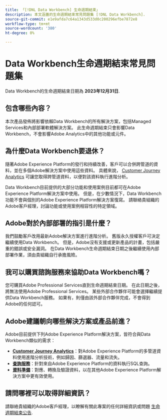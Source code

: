 ```yaml
---
title: 「[!DNL Data Workbench] 生命週期結束」
description: 本文涵蓋的生命週期結束常見問題集 [!DNL Data Workbench].
source-git-commit: e1e9afda7c64a1343d533d0c200296efbe7872e8
workflow-type: tm+mt
source-wordcount: '380'
ht-degree: 0%

---
```



# Data Workbench生命週期結束常見問題集

Data Workbench的生命週期結束日期為 **2023年12月31日**.

## 包含哪些內容？

本次產品發佈將影響依賴Data Workbench的所有解決方案，包括Managed Services和內部部署軟體解決方案。 此生命週期結束只會影響Data Workbench，不會影響Adobe Analytics中的其他功能或元件。

## 為什麼Data Workbench要退休？

隨著Adobe Experience Platform的發行和持續改善，客戶可以合併跨管道的資料，並在多個Adobe解決方案中使用這些資料。 具體來說， [Customer Journey Analytics](https://experienceleague.adobe.com/docs/analytics-platform/using/cja-landing.html) 可讓您取得跨管道資料，以便對該資料執行進階分析。

Data Workbench目前提供的大部分功能和使用案例目前都可在Adobe Experience Platform解決方案中使用。 但是，在少數情況下，Data Workbench功能不會與個別的Adobe Experience Platform解決方案復寫。 請聯絡貴組織的Adobe客戶經理，討論功能或使用案例相容性的特定領域。

## Adobe對於內部部署的指引是什麼？

我們鼓勵客戶改用最新Adobe解決方案進行進階分析。 舊版永久授權客戶可決定繼續使用Data Workbench。 但是，Adobe沒有支援或更新產品的計畫，包括嚴重的錯誤或安全漏洞。 在Data Workbench生命週期結束日期之後繼續使用內部部署作業，須由貴組織自行承擔風險。

## 我可以購買諮詢服務來協助Data Workbench嗎？

您可購買Adobe Professional Services直到生命週期結束日期。 在此日期之後，將無法使用Adobe Professional Services。 某些外部合作夥伴可能會選擇繼續提供Data Workbench服務。 如果有，則僅由該外部合作夥伴完成，不會得到Adobe的任何認可。

## Adobe建議朝向哪些解決方案或產品前進？

Adobe目前提供下列Adobe Experience Platform解決方案，皆符合與Data Workbench類似的需求：

* [**Customer Journey Analytics**](https://experienceleague.adobe.com/docs/analytics-platform/using/cja-landing.html)：對Adobe Experience Platform的多管道資料使用進階分析技術，例如歸因、篩選器、流量和流失。
* [**查詢服務**](https://experienceleague.adobe.com/docs/experience-platform/query/home.html)：針對來自Adobe Experience Platform的資料執行SQL查詢。
* [**資料準備**](https://experienceleague.adobe.com/docs/experience-platform/data-prep/home.html)：對應、轉換及驗證資料，以在其他Adobe Experience Platform解決方案中更有效使用。

## 請問哪裡可以取得詳細資訊？

請聯絡貴組織的Adobe客戶經理，以瞭解有關此專案的任何詳細資訊或問題 [生命週期結束公告](https://express.adobe.com/page/GSu6oKOD88GAj/).
